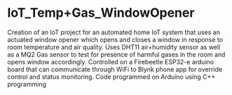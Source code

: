 # IoT_Temp+Gas_WindowOpener
Creation of an IoT project for an automated home IoT system that uses an actuated window opener which opens and closes a window in response to room temperature and air quality. Uses DHT11 air+humidity sensor as well as a MQ2 Gas sensor to test for presence of harmful gases in the room and opens window accordingly. Controlled on a Firebeetle ESP32-e arduino board that can communicate through WiFi to Blynk phone app for override control and status monitoring.
Code programmed on Arduino using C++ programming

